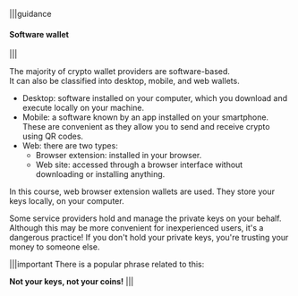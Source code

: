 |||guidance
#### Software wallet

|||


The majority of crypto wallet providers are software-based.  
It can also be classified into desktop, mobile, and web wallets.

* Desktop: software installed on your computer, which you download and execute locally on your machine.  
* Mobile: a software known by an app installed on your smartphone. These are convenient as they allow you to send and receive crypto using QR codes.  
* Web: there are two types:  
  * Browser extension: installed in your browser.  
  * Web site: accessed through a browser interface without downloading or installing anything.

In this course, web browser extension wallets are used. They store your keys locally, on your computer.

Some service providers hold and manage the private keys on your behalf. Although this may be more convenient for inexperienced users, it's a dangerous practice\! If you don't hold your private keys, you're trusting your money to someone else.


|||important
There is a popular phrase related to this:

**Not your keys, not your coins\!**
|||

